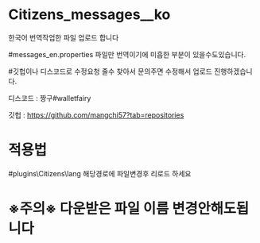 # Citizens_messages__ko
한국어 번역작업한 파일 업로드 합니다

#messages_en.properties 파일만 번역이기에 미흡한 부분이 있을수도있습니다.

#깃헙이나 디스코드로 수정요청 줄수 찾아서 문의주면 수정해서 업로드 진행하겠습니다.

디스코드 : 짱구#walletfairy

깃헙 : https://github.com/mangchi57?tab=repositories

# 적용법
#plugins\Citizens\lang 해당경로에 파일변경후 리로드 하세요
# ※주의※ 다운받은 파일 이름 변경안해도됩니다
